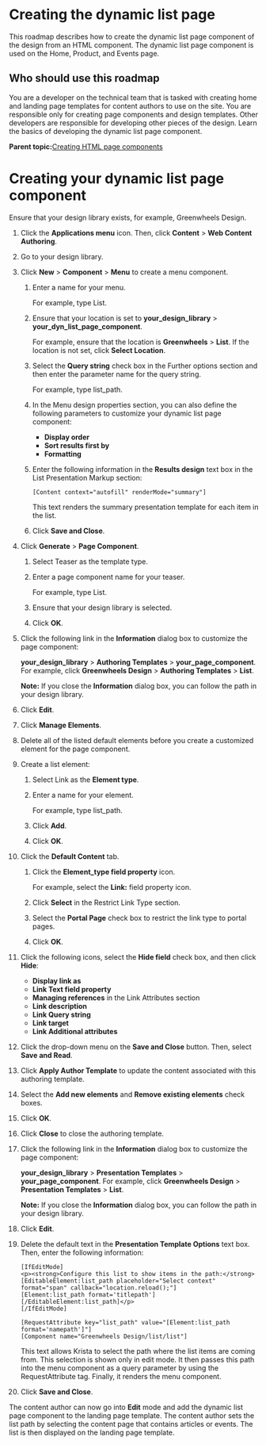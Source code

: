 # Creating the dynamic list page 

This roadmap describes how to create the dynamic list page component of the design from an HTML component. The dynamic list page component is used on the Home, Product, and Events page.

## Who should use this roadmap

You are a developer on the technical team that is tasked with creating home and landing page templates for content authors to use on the site. You are responsible only for creating page components and design templates. Other developers are responsible for developing other pieces of the design. Learn the basics of developing the dynamic list page component.

**Parent topic:**[Creating HTML page components ](../install/rm_create_site_dev_pcomponents.md)

# Creating your dynamic list page component

Ensure that your design library exists, for example, Greenwheels Design.

1.  Click the **Applications menu** icon. Then, click **Content** \> **Web Content Authoring**.

2.  Go to your design library.

3.  Click **New** \> **Component** \> **Menu** to create a menu component.

    1.  Enter a name for your menu.

        For example, type List.

    2.  Ensure that your location is set to **your\_design\_library** \> **your\_dyn\_list\_page\_component**.

        For example, ensure that the location is **Greenwheels** \> **List**. If the location is not set, click **Select Location**.

    3.  Select the **Query string** check box in the Further options section and then enter the parameter name for the query string.

        For example, type list\_path.

    4.  In the Menu design properties section, you can also define the following parameters to customize your dynamic list page component:

        -   **Display order**
        -   **Sort results first by**
        -   **Formatting**
    5.  Enter the following information in the **Results design** text box in the List Presentation Markup section:

        ```
        [Content context="autofill" renderMode="summary"]
        ```

        This text renders the summary presentation template for each item in the list.

    6.  Click **Save and Close**.

4.  Click **Generate** \> **Page Component**.

    1.  Select Teaser as the template type.

    2.  Enter a page component name for your teaser.

        For example, type List.

    3.  Ensure that your design library is selected.

    4.  Click **OK**.

5.  Click the following link in the **Information** dialog box to customize the page component:

    **your\_design\_library** \> **Authoring Templates** \> **your\_page\_component**. For example, click **Greenwheels Design** \> **Authoring Templates** \> **List**.

    **Note:** If you close the **Information** dialog box, you can follow the path in your design library.

6.  Click **Edit**.

7.  Click **Manage Elements**.

8.  Delete all of the listed default elements before you create a customized element for the page component.

9.  Create a list element:

    1.  Select Link as the **Element type**.

    2.  Enter a name for your element.

        For example, type list\_path.

    3.  Click **Add**.

    4.  Click **OK**.

10. Click the **Default Content** tab.

    1.  Click the **Element\_type field property** icon.

        For example, select the **Link:** field property icon.

    2.  Click **Select** in the Restrict Link Type section.

    3.  Select the **Portal Page** check box to restrict the link type to portal pages.

    4.  Click **OK**.

11. Click the following icons, select the **Hide field** check box, and then click **Hide**:

    -   **Display link as**
    -   **Link Text field property**
    -   **Managing references** in the Link Attributes section
    -   **Link description**
    -   **Link Query string**
    -   **Link target**
    -   **Link Additional attributes**
12. Click the drop-down menu on the **Save and Close** button. Then, select **Save and Read**.

13. Click **Apply Author Template** to update the content associated with this authoring template.

14. Select the **Add new elements** and **Remove existing elements** check boxes.

15. Click **OK**.

16. Click **Close** to close the authoring template.

17. Click the following link in the **Information** dialog box to customize the page component:

    **your\_design\_library** \> **Presentation Templates** \> **your\_page\_component**. For example, click **Greenwheels Design** \> **Presentation Templates** \> **List**.

    **Note:** If you close the **Information** dialog box, you can follow the path in your design library.

18. Click **Edit**.

19. Delete the default text in the **Presentation Template Options** text box. Then, enter the following information:

    ```
    [IfEditMode]
    <p><strong>Configure this list to show items in the path:</strong>
    [EditableElement:list_path placeholder="Select context" format="span" callback="location.reload();"]
    [Element:list_path format='titlepath']
    [/EditableElement:list_path]</p>
    [/IfEditMode]
    
    [RequestAttribute key="list_path" value="[Element:list_path format='namepath']"]
    [Component name="Greenwheels Design/list/list"]
    ```

    This text allows Krista to select the path where the list items are coming from. This selection is shown only in edit mode. It then passes this path into the menu component as a query parameter by using the RequestAttribute tag. Finally, it renders the menu component.

20. Click **Save and Close**.


The content author can now go into **Edit** mode and add the dynamic list page component to the landing page template. The content author sets the list path by selecting the content page that contains articles or events. The list is then displayed on the landing page template.

